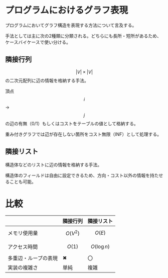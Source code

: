 # プログラムにおけるグラフ表現

プログラムにおいてグラフ構造を表現する方法について言及する。

手法としては主に次の2種類に分類される。どちらにも長所・短所があるため、ケースバイケースで使い分ける。

## 隣接行列

$$|V| \times |V|$$の二次元配列に辺の情報を格納する手法。

頂点$$i$$->$$j$$の辺の有無（0/1）もしくはコストをテーブルの値として格納する。

重み付きグラフでは辺が存在しない箇所をコスト無限（INF）として処理する。

## 隣接リスト

構造体などのリストに辺の情報を格納する手法。

構造体のフィールドは自由に設定できるため、方向・コスト以外の情報を持たせることも可能。

# 比較

||隣接行列|隣接リスト|
|----|----|----|
|メモリ使用量|$$O(V^2)$$|$$O(E)$$|
|アクセス時間|$$O(1)$$|$$O(\log n)$$|
|多重辺・ループの表現|✖|〇|
|実装の複雑さ|単純|複雑|
